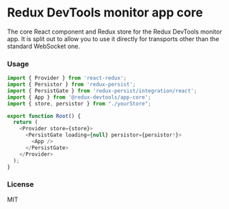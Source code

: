 # Redux DevTools monitor app core

The core React component and Redux store for the Redux DevTools monitor app. It is split out to allow you to use it directly for transports other than the standard WebSocket one.

### Usage

```js
import { Provider } from 'react-redux';
import { Persistor } from 'redux-persist';
import { PersistGate } from 'redux-persist/integration/react';
import { App } from '@redux-devtools/app-core';
import { store, persistor } from "./yourStore";

export function Root() {
  return (
    <Provider store={store}>
      <PersistGate loading={null} persistor={persistor!}>
        <App />
      </PersistGate>
    </Provider>
  );
}
```

### License

MIT
